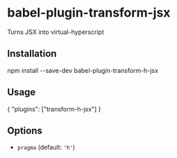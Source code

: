 # babel-plugin-transform-jsx
Turns JSX into virtual-hyperscript

## Installation

  npm install --save-dev babel-plugin-transform-h-jsx

## Usage

  {
    "plugins": ["transform-h-jsx"]
  }

## Options

* `pragma` (default: `'h'`)
